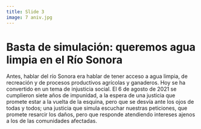 ```yaml
---
title: Slide 3
image: 7 aniv.jpg
---
```


# Basta de simulación: queremos agua limpia en el Río Sonora

Antes, hablar del río Sonora era hablar de tener acceso a agua limpia, de recreación y de procesos productivos agrícolas y ganaderos. Hoy se ha convertido en un tema de injusticia social. El 6 de agosto de 2021 se cumplieron siete años de impunidad, a la espera de una justicia que promete estar a la vuelta de la esquina, pero que se desvía ante los ojos de todas y todos; una justicia que simula escuchar nuestras peticiones, que promete resarcir los daños, pero que responde atendiendo intereses ajenos a los de las comunidades afectadas.

